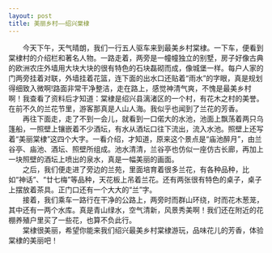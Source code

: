 ```yaml
---
layout: post
title: 美丽乡村——绍兴棠棣
---
```


  
　　今天下午，天气晴朗，我们一行五人驱车来到最美乡村棠棣。一下车，便看到棠棣村的介绍栏和著名人物。一路走着，两旁是一幢幢独立的别墅，房子好像古典的欧洲农庄外墙用大块大块的很有特色的石块磊砌而成，像城堡一样。每户人家的门两旁挂着对联，外墙挂着花篮，连下面的出水口还贴着“雨水”的字眼，真是规划得细致入微啊!路面非常干净整洁，走在路上，感觉神清气爽，不愧是最美乡村啊！我查看了资料后才知道：棠棣是绍兴县漓渚区的一个村，有花木之村的美誉。在前不久的兰花节里，游客那真是人山人海。我似乎也闻到了兰花的芳香。  
　　再往下面走，走了不到一会儿，就看到一口偌大的水池，池面上飘荡着两只乌篷船，一照壁上镶嵌着不少酒坛，有水从酒坛口往下流出，流入水池。照壁上还写着“美丽棠棣”这四个大字。一看介绍，才知道，原来这个景点是“庙池醉月”，由兰谷亭、庙池、酒坛、照壁所组成。池水清清，兰谷亭也仿似一座仿古长廊，再加上一块照壁的酒坛上喷出的泉水，真是一幅美丽的画面。  
　　之后，我们便走进了旁边的兰苑，里面培育着很多兰花，有各种品种，比如“神话”、“廿七梅”等品种，天花板上吊着兰花。还有两张很有特色的桌子，桌子上摆放着茶具。正门口还有一个大大的“兰”字。  
　　接着，我们乘车一路行在干净的公路上，两旁时而群山环绕，时而花木葱茏，其中还有一两个水库。真是青山绿水，空气清新，风景秀美啊！我们还在附近的花棚养殖户里买了一些花，也算不负此行。  
　　棠棣很美丽，希望你能来我们绍兴最美乡村棠棣游玩，品味花儿的芳香，体验棠棣的美丽吧！  
